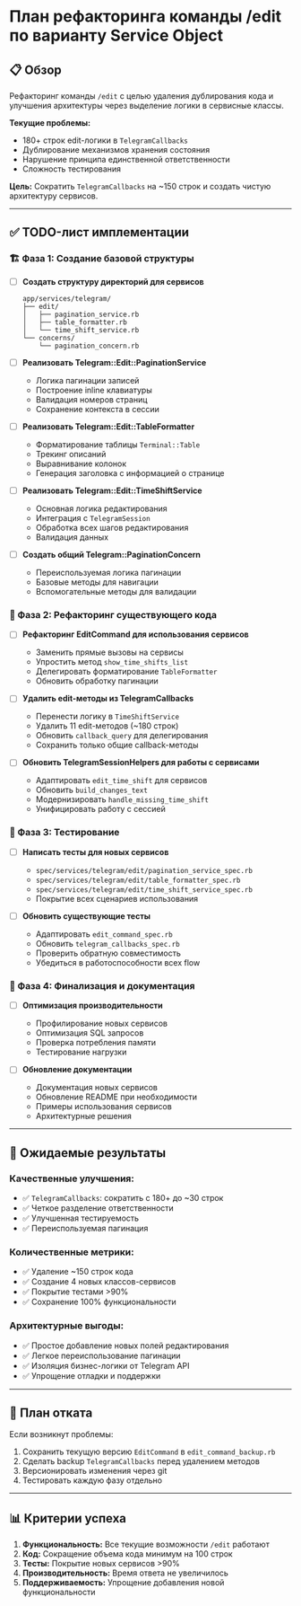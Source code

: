 # План рефакторинга команды /edit по варианту Service Object

## 📋 Обзор

Рефакторинг команды `/edit` с целью удаления дублирования кода и улучшения архитектуры через выделение логики в сервисные классы.

**Текущие проблемы:**
- 180+ строк edit-логики в `TelegramCallbacks`
- Дублирование механизмов хранения состояния
- Нарушение принципа единственной ответственности
- Сложность тестирования

**Цель:** Сократить `TelegramCallbacks` на ~150 строк и создать чистую архитектуру сервисов.

---

## ✅ TODO-лист имплементации

### 🏗️ Фаза 1: Создание базовой структуры

- [ ] **Создать структуру директорий для сервисов**
  ```
  app/services/telegram/
  ├── edit/
  │   ├── pagination_service.rb
  │   ├── table_formatter.rb
  │   └── time_shift_service.rb
  └── concerns/
      └── pagination_concern.rb
  ```

- [ ] **Реализовать Telegram::Edit::PaginationService**
  - Логика пагинации записей
  - Построение inline клавиатуры
  - Валидация номеров страниц
  - Сохранение контекста в сессии

- [ ] **Реализовать Telegram::Edit::TableFormatter**
  - Форматирование таблицы `Terminal::Table`
  - Трекинг описаний
  - Выравнивание колонок
  - Генерация заголовка с информацией о странице

- [ ] **Реализовать Telegram::Edit::TimeShiftService**
  - Основная логика редактирования
  - Интеграция с `TelegramSession`
  - Обработка всех шагов редактирования
  - Валидация данных

- [ ] **Создать общий Telegram::PaginationConcern**
  - Переиспользуемая логика пагинации
  - Базовые методы для навигации
  - Вспомогательные методы для валидации

### 🔄 Фаза 2: Рефакторинг существующего кода

- [ ] **Рефакторинг EditCommand для использования сервисов**
  - Заменить прямые вызовы на сервисы
  - Упростить метод `show_time_shifts_list`
  - Делегировать форматирование `TableFormatter`
  - Обновить обработку пагинации

- [ ] **Удалить edit-методы из TelegramCallbacks**
  - Перенести логику в `TimeShiftService`
  - Удалить 11 edit-методов (~180 строк)
  - Обновить `callback_query` для делегирования
  - Сохранить только общие callback-методы

- [ ] **Обновить TelegramSessionHelpers для работы с сервисами**
  - Адаптировать `edit_time_shift` для сервисов
  - Обновить `build_changes_text`
  - Модернизировать `handle_missing_time_shift`
  - Унифицировать работу с сессией

### 🧪 Фаза 3: Тестирование

- [ ] **Написать тесты для новых сервисов**
  - `spec/services/telegram/edit/pagination_service_spec.rb`
  - `spec/services/telegram/edit/table_formatter_spec.rb`
  - `spec/services/telegram/edit/time_shift_service_spec.rb`
  - Покрытие всех сценариев использования

- [ ] **Обновить существующие тесты**
  - Адаптировать `edit_command_spec.rb`
  - Обновить `telegram_callbacks_spec.rb`
  - Проверить обратную совместимость
  - Убедиться в работоспособности всех flow

### 📝 Фаза 4: Финализация и документация

- [ ] **Оптимизация производительности**
  - Профилирование новых сервисов
  - Оптимизация SQL запросов
  - Проверка потребления памяти
  - Тестирование нагрузки

- [ ] **Обновление документации**
  - Документация новых сервисов
  - Обновление README при необходимости
  - Примеры использования сервисов
  - Архитектурные решения

---

## 🏁 Ожидаемые результаты

### Качественные улучшения:
- ✅ `TelegramCallbacks`: сократить с 180+ до ~30 строк
- ✅ Четкое разделение ответственности
- ✅ Улучшенная тестируемость
- ✅ Переиспользуемая пагинация

### Количественные метрики:
- ✅ Удаление ~150 строк кода
- ✅ Создание 4 новых классов-сервисов
- ✅ Покрытие тестами >90%
- ✅ Сохранение 100% функциональности

### Архитектурные выгоды:
- ✅ Простое добавление новых полей редактирования
- ✅ Легкое переиспользование пагинации
- ✅ Изоляция бизнес-логики от Telegram API
- ✅ Упрощение отладки и поддержки

---

## 🚀 План отката

Если возникнут проблемы:
1. Сохранить текущую версию `EditCommand` в `edit_command_backup.rb`
2. Сделать backup `TelegramCallbacks` перед удалением методов
3. Версионировать изменения через git
4. Тестировать каждую фазу отдельно

---

## 📊 Критерии успеха

1. **Функциональность:** Все текущие возможности `/edit` работают
2. **Код:** Сокращение объема кода минимум на 100 строк
3. **Тесты:** Покрытие новых сервисов >90%
4. **Производительность:** Время ответа не увеличилось
5. **Поддерживаемость:** Упрощение добавления новой функциональности